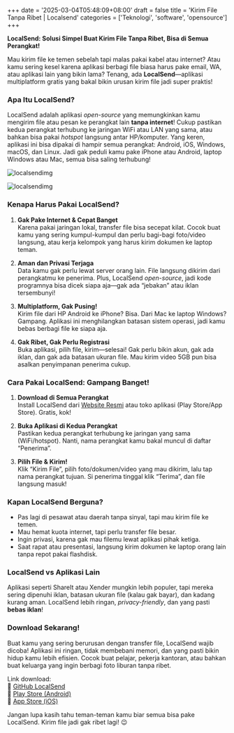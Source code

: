 +++
date = '2025-03-04T05:48:09+08:00'
draft = false
title = 'Kirim File Tanpa Ribet | Localsend'
categories = ['Teknologi', 'software', 'opensource']
+++



**LocalSend: Solusi Simpel Buat Kirim File Tanpa Ribet, Bisa di Semua Perangkat!**

Mau kirim file ke temen sebelah tapi malas pakai kabel atau internet? Atau kamu sering kesel karena aplikasi berbagi file biasa harus pake email, WA, atau aplikasi lain yang bikin lama? Tenang, ada **LocalSend**—aplikasi multiplatform gratis yang bakal bikin urusan kirim file jadi super praktis!

### **Apa Itu LocalSend?**  
LocalSend adalah aplikasi _open-source_ yang memungkinkan kamu mengirim file atau pesan ke perangkat lain **tanpa internet**! Cukup pastikan kedua perangkat terhubung ke jaringan WiFi atau LAN yang sama, atau bahkan bisa pakai _hotspot_ langsung antar HP/komputer. Yang keren, aplikasi ini bisa dipakai di hampir semua perangkat: Android, iOS, Windows, macOS, dan Linux. Jadi gak peduli kamu pake iPhone atau Android, laptop Windows atau Mac, semua bisa saling terhubung!

![localsendimg](/img/localsendmobile.webp)

![localsendimg](/img/localsendlaptop.webp)



### **Kenapa Harus Pakai LocalSend?**  
1. **Gak Pake Internet & Cepat Banget**  
   Karena pakai jaringan lokal, transfer file bisa secepat kilat. Cocok buat kamu yang sering kumpul-kumpul dan perlu bagi-bagi foto/video langsung, atau kerja kelompok yang harus kirim dokumen ke laptop teman.

2. **Aman dan Privasi Terjaga**  
   Data kamu gak perlu lewat server orang lain. File langsung dikirim dari perangkatmu ke penerima. Plus, LocalSend _open-source_, jadi kode programnya bisa dicek siapa aja—gak ada “jebakan” atau iklan tersembunyi!

3. **Multiplatform, Gak Pusing!**  
   Kirim file dari HP Android ke iPhone? Bisa. Dari Mac ke laptop Windows? Gampang. Aplikasi ini menghilangkan batasan sistem operasi, jadi kamu bebas berbagi file ke siapa aja.

4. **Gak Ribet, Gak Perlu Registrasi**  
   Buka aplikasi, pilih file, kirim—selesai! Gak perlu bikin akun, gak ada iklan, dan gak ada batasan ukuran file. Mau kirim video 5GB pun bisa asalkan penyimpanan penerima cukup.

### **Cara Pakai LocalSend: Gampang Banget!**  
1. **Download di Semua Perangkat**  
   Install LocalSend dari [Website Resmi](https://github.com/localsend/localsend) atau toko aplikasi (Play Store/App Store). Gratis, kok!

2. **Buka Aplikasi di Kedua Perangkat**  
   Pastikan kedua perangkat terhubung ke jaringan yang sama (WiFi/hotspot). Nanti, nama perangkat kamu bakal muncul di daftar “Penerima”.

3. **Pilih File & Kirim!**  
   Klik “Kirim File”, pilih foto/dokumen/video yang mau dikirim, lalu tap nama perangkat tujuan. Si penerima tinggal klik “Terima”, dan file langsung masuk!

### **Kapan LocalSend Berguna?**  
- Pas lagi di pesawat atau daerah tanpa sinyal, tapi mau kirim file ke temen.  
- Mau hemat kuota internet, tapi perlu transfer file besar.  
- Ingin privasi, karena gak mau filemu lewat aplikasi pihak ketiga.  
- Saat rapat atau presentasi, langsung kirim dokumen ke laptop orang lain tanpa repot pakai flashdisk.

### **LocalSend vs Aplikasi Lain**  
Aplikasi seperti ShareIt atau Xender mungkin lebih populer, tapi mereka sering dipenuhi iklan, batasan ukuran file (kalau gak bayar), dan kadang kurang aman. LocalSend lebih ringan, _privacy-friendly_, dan yang pasti **bebas iklan**!

### **Download Sekarang!**  
Buat kamu yang sering berurusan dengan transfer file, LocalSend wajib dicoba! Aplikasi ini ringan, tidak membebani memori, dan yang pasti bikin hidup kamu lebih efisien. Cocok buat pelajar, pekerja kantoran, atau bahkan buat keluarga yang ingin berbagi foto liburan tanpa ribet.

Link download:  
🔗 [GitHub LocalSend](https://github.com/localsend/localsend)  
🔗 [Play Store (Android)](https://play.google.com/store/apps/details?id=org.localsend.localsend_app)  
🔗 [App Store (iOS)](https://apps.apple.com/app/localsend/id1661733229)

Jangan lupa kasih tahu teman-teman kamu biar semua bisa pake LocalSend. Kirim file jadi gak ribet lagi! 😉